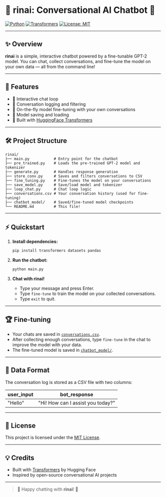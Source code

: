 # 🎀 rinai: Conversational AI Chatbot 🎀

[![Python](https://img.shields.io/badge/Python-3.10%2B-blue?logo=python)](https://www.python.org/)
[![Transformers](https://img.shields.io/badge/HuggingFace-Transformers-yellow?logo=huggingface)](https://huggingface.co/transformers/)
[![License: MIT](https://img.shields.io/badge/License-MIT-green.svg)](https://opensource.org/licenses/MIT)

---

## ✨ Overview

**rinai** is a simple, interactive chatbot powered by a fine-tunable GPT-2 model. You can chat, collect conversations, and fine-tune the model on your own data — all from the command line!

---

## 🚀 Features

- 💬 Interactive chat loop
- 📝 Conversation logging and filtering
- 🔄 On-the-fly model fine-tuning with your own conversations
- 💾 Model saving and loading
- 🦄 Built with [HuggingFace Transformers](https://huggingface.co/transformers/)

---

## 🛠️ Project Structure
```
rinai/
├── main.py           # Entry point for the chatbot
├── pre_trained.py    # Loads the pre-trained GPT-2 model and tokenizer
├── generate.py       # Handles response generation
├── store_conv.py     # Saves and filters conversations to CSV
├── fine_tuning.py    # Fine-tunes the model on your conversations
├── save_model.py     # Save/load model and tokenizer
├── loop_chat.py      # Chat loop logic
├── conversations.csv # Your conversation history (used for fine-tuning)
├── chatbot_model/    # Saved/fine-tuned model checkpoints
└── README.md         # This file!
```

---

## ⚡ Quickstart

1. **Install dependencies:**
    ```sh
    pip install transformers datasets pandas
    ```

2. **Run the chatbot:**
    ```sh
    python main.py
    ```

3. **Chat with rinai!**
    - Type your message and press Enter.
    - Type `fine-tune` to train the model on your collected conversations.
    - Type `exit` to quit.

---

## 🏆 Fine-tuning

- Your chats are saved in [`conversations.csv`](conversations.csv).
- After collecting enough conversations, type `fine-tune` in the chat to improve the model with your data.
- The fine-tuned model is saved in [`chatbot_model/`](chatbot_model/).

---

## 📁 Data Format

The conversation log is stored as a CSV file with two columns:

| user_input | bot_response |
|------------|--------------|
| "Hello"    | "Hi! How can I assist you today?" |

---

## 📜 License

This project is licensed under the [MIT License](https://opensource.org/licenses/MIT).

---

## 💡 Credits

- Built with [Transformers](https://huggingface.co/transformers/) by Hugging Face
- Inspired by open-source conversational AI projects

---

> 🎀 Happy chatting with **rinai**! 🎀